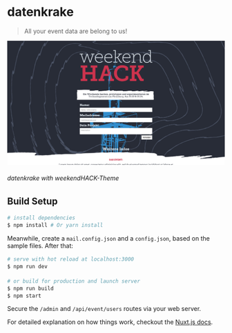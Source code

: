 # datenkrake

> All your event data are belong to us!

![](/doc/img/weekendhack-theme.png)
###### datenkrake with weekendHACK-Theme

## Build Setup

``` bash
# install dependencies
$ npm install # Or yarn install
```
Meanwhile, create a `mail.config.json` and a `config.json`, based on the sample files. After that:

```bash
# serve with hot reload at localhost:3000
$ npm run dev

# or build for production and launch server
$ npm run build
$ npm start

```

Secure the `/admin` and `/api/event/users` routes via your web server.

For detailed explanation on how things work, checkout the [Nuxt.js docs](https://github.com/nuxt/nuxt.js).
